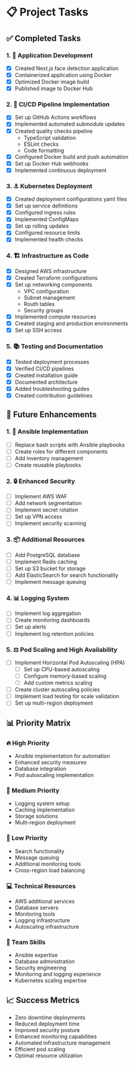 # 📋 Project Tasks

## ✅ Completed Tasks

### 1. 🚀 Application Development

- [x] Created Next.js face detection application
- [x] Containerized application using Docker
- [x] Optimized Docker image build
- [x] Published image to Docker Hub

### 2. 🔄 CI/CD Pipeline Implementation

- [x] Set up GitHub Actions workflows
- [x] Implemented automated submodule updates
- [x] Created quality checks pipeline
  - TypeScript validation
  - ESLint checks
  - Code formatting
- [x] Configured Docker build and push automation
- [x] Set up Docker Hub webhooks
- [x] Implemented continuous deployment

### 3. ⚓ Kubernetes Deployment

- [x] Created deployment configurations yaml files
- [x] Set up service definitions
- [x] Configured ingress rules
- [x] Implemented ConfigMaps
- [x] Set up rolling updates
- [x] Configured resource limits
- [x] Implemented health checks

### 4. 🏗️ Infrastructure as Code

- [x] Designed AWS infrastructure
- [x] Created Terraform configurations
- [x] Set up networking components
  - VPC configuration
  - Subnet management
  - Routh tables
  - Security groups
- [x] Implemented compute resources
- [x] Created staging and production environments
- [x] Set up SSH access

### 5. 📚 Testing and Documentation

- [x] Tested deployment processes
- [x] Verified CI/CD pipelines
- [x] Created installation guide
- [x] Documented architecture
- [x] Added troubleshooting guides
- [x] Created contribution guidelines

## 🎯 Future Enhancements

### 1. 🤖 Ansible Implementation

- [ ] Replace bash scripts with Ansible playbooks
- [ ] Create roles for different components
- [ ] Add inventory management
- [ ] Create reusable playbooks

### 2. 🔒 Enhanced Security

- [ ] Implement AWS WAF
- [ ] Add network segmentation
- [ ] Implement secret rotation
- [ ] Set up VPN access
- [ ] Implement security scanning

### 3. 📦 Additional Resources

- [ ] Add PostgreSQL database
- [ ] Implement Redis caching
- [ ] Set up S3 bucket for storage
- [ ] Add ElasticSearch for search functionality
- [ ] Implement message queuing

### 4. 📊 Logging System

- [ ] Implement log aggregation
- [ ] Create monitoring dashboards
- [ ] Set up alerts
- [ ] Implement log retention policies

### 5. ⚖️ Pod Scaling and High Availability

- [ ] Implement Horizontal Pod Autoscaling (HPA)
  - [ ] Set up CPU-based autoscaling
  - [ ] Configure memory-based scaling
  - [ ] Add custom metrics scaling
- [ ] Create cluster autoscaling policies
- [ ] Implement load testing for scale validation
- [ ] Set up multi-region deployment

## 📊 Priority Matrix

### 🔥 High Priority

- Ansible implementation for automation
- Enhanced security measures
- Database integration
- Pod autoscaling implementation

### 🔸 Medium Priority

- Logging system setup
- Caching implementation
- Storage solutions
- Multi-region deployment

### 🔹 Low Priority

- Search functionality
- Message queuing
- Additional monitoring tools
- Cross-region load balancing

### 💻 Technical Resources

- AWS additional services
- Database servers
- Monitoring tools
- Logging infrastructure
- Autoscaling infrastructure

### 👥 Team Skills

- Ansible expertise
- Database administration
- Security engineering
- Monitoring and logging experience
- Kubernetes scaling expertise

## 📈 Success Metrics

- Zero downtime deployments
- Reduced deployment time
- Improved security posture
- Enhanced monitoring capabilities
- Automated infrastructure management
- Efficient pod scaling
- Optimal resource utilization
